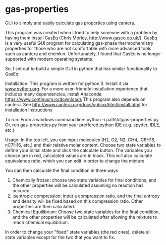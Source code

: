 # gas-properties
GUI to simply and easily calculate gas properties using cantera. 

This program was created when I tried to help someone with a problem by having them install 
GasEq (Chris Morley, http://www.gaseq.co.uk/).
GasEq is a very useful GUI program for calculating gas-phase thermochemistry properties for those who are not comfortable with 
more advanced tools such as cantera and chemkin. Unfortunately, I found that GasEq is no longer supported with modern 
operating systems.

So, I set out to build a simple GUI in python that has similar functionality to GasEq


Installation:
This program is written for python 3. Install it via www.python.org.
For a more user-friendly installation experience that includes many dependencies, install Anaconda: https://www.continuum.io/downloads
This program also depends on cantera. See http://www.cantera.org/docs/sphinx/html/install.html for installation instructions

To run:
From a windows command line:
    python -i path\to\gas-properties.py
Or, run gas-properties.py from your preffered python IDE (e.g. spyder, IDLE, etc.) 

Usage:
In the top left, you can input molecules (H2, O2, N2, CH4, iC8H18, nC7H16, etc.) and their relative molar content.
Choose two state variables to define your initial state and click the calculate button. The variables you choose are in red,
calculated values are in black. This will also calculate equivalence ratio, which you can edit in order to change the mixture.

You can then calculate the final condition in three ways
  1. Chemically frozen: choose two state variables for final conditions, and the other properties will be calculated assuming
      no reaction has occured.
  2. Isentropic compression: input a compression ratio, and the final entropy and density will be fixed based 
      on this compression ratio. Other properties are then calculated.
  3. Chemical Equilibrium: Choose two state variables for the final condition, and the other properties will be calculated 
      after allowing the mixture to reach chemical equilibrium.

In order to change your "fixed" state variables (the red ones), delete all state variables except for the two that you 
want to fix.
